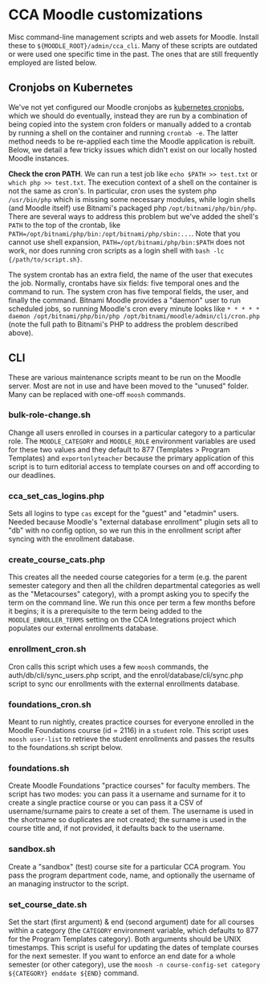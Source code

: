 # CCA Moodle customizations

Misc command-line management scripts and web assets for Moodle. Install these to `${MOODLE_ROOT}/admin/cca_cli`. Many of these scripts are outdated or were used one specific time in the past. The ones that are still frequently employed are listed below.

## Cronjobs on Kubernetes

We've not yet configured our Moodle cronjobs as [kubernetes cronjobs](https://kubernetes.io/docs/concepts/workloads/controllers/cron-jobs/), which we should do eventually, instead they are run by a combination of being copied into the system cron folders or manually added to a crontab by running a shell on the container and running `crontab -e`. The latter method needs to be re-applied each time the Moodle application is rebuilt. Below, we detail a few tricky issues which didn't exist on our locally hosted Moodle instances.

**Check the cron PATH**. We can run a test job like `echo $PATH >> test.txt` or `which php >> test.txt`. The execution context of a shell on the container is not the same as cron's. In particular, cron uses the system php `/usr/bin/php` which is missing some necessary modules, while login shells (and Moodle itself) use Bitnami's packaged php `/opt/bitnami/php/bin/php`. There are several ways to address this problem but we've added the shell's `PATH` to the top of the crontab, like `PATH=/opt/bitnami/php/bin:/opt/bitnami/php/sbin:...`. Note that you cannot use shell expansion, `PATH=/opt/bitnami/php/bin:$PATH` does not work, nor does running cron scripts as a login shell with `bash -lc {/path/to/script.sh}`.

The system crontab has an extra field, the name of the user that executes the job. Normally, crontabs have six fields: five temporal ones and the command to run. The system cron has five temporal fields, the user, and finally the command. Bitnami Moodle provides a "daemon" user to run scheduled jobs, so running Moodle's cron every minute looks like `* * * * * daemon /opt/bitnami/php/bin/php /opt/bitnami/moodle/admin/cli/cron.php` (note the full path to Bitnami's PHP to address the problem described above).

## CLI

These are various maintenance scripts meant to be run on the Moodle server. Most are not in use and have been moved to the "unused" folder. Many can be replaced with one-off `moosh` commands.

### bulk-role-change.sh

Change all users enrolled in courses in a particular category to a particular role. The `MOODLE_CATEGORY` and `MOODLE_ROLE` environment variables are used for these two values and they default to 877 (Templates > Program Templates) and `exportonlyteacher` because the primary application of this script is to turn editorial access to template courses on and off according to our deadlines.

### cca_set_cas_logins.php

Sets all logins to type `cas` except for the "guest" and "etadmin" users. Needed because Moodle's "external database enrollment" plugin sets all to "db" with no config option, so we run this in the enrollment script after syncing with the enrollment database.

### create_course_cats.php

This creates all the needed course categories for a term (e.g. the parent semester category and then all the children departmental categories as well as the "Metacourses" category), with a prompt asking you to specify the term on the command line. We run this once per term a few months before it begins; it is a prerequisite to the term being added to the `MOODLE_ENROLLER_TERMS` setting on the CCA Integrations project which populates our external enrollments database.

### enrollment_cron.sh

Cron calls this script which uses a few `moosh` commands, the auth/db/cli/sync_users.php script, and the enrol/database/cli/sync.php script to sync our enrollments with the external enrollments database.

### foundations_cron.sh

Meant to run nightly, creates practice courses for everyone enrolled in the Moodle Foundations course (id = 2116) in a `student` role. This script uses `moosh user-list` to retrieve the student enrollments and passes the results to the foundations.sh script below.

### foundations.sh

Create Moodle Foundations "practice courses" for faculty members. The script has two modes: you can pass it a username and surname for it to create a single practice course or you can pass it a CSV of username/surname pairs to create a set of them. The username is used in the shortname so duplicates are not created; the surname is used in the course title and, if not provided, it defaults back to the username.

### sandbox.sh

Create a "sandbox" (test) course site for a particular CCA program. You pass the program department code, name, and optionally the username of an managing instructor to the script.

### set_course_date.sh

Set the start (first argument) & end (second argument) date for all courses within a category (the `CATEGORY` environment variable, which defaults to 877 for the Program Templates category). Both arguments should be UNIX timestamps. This script is useful for updating the dates of template courses for the next semester. If you want to enforce an end date for a whole semester (or other category), use the `moosh -n course-config-set category ${CATEGORY} enddate ${END}` command.

